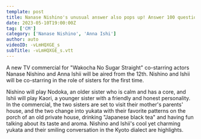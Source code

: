 ```yaml
---
template: post
title: Nanase Nishino's unusual answer also pops up! Answer 100 questions with Anna Ishii!　Digital content "Wakocha sisters 100 questions"
date: 2023-05-10T19:00:00Z
tag: ['CM']
category: ['Nanase Nishino', 'Anna Ishi']
author: auto 
videoID: -vLmHQXGE_s
subTitle: -vLmHQXGE_s.vtt
---
```

A new TV commercial for "Wakocha No Sugar Straight" co-starring actors Nanase Nishino and Anna Ishii will be aired from the 12th. Nishino and Ishii will be co-starring in the role of sisters for the first time.

Nishino will play Nodoka, an older sister who is calm and has a core, and Ishii will play Kaori, a younger sister with a friendly and honest personality. In the commercial, the two sisters are set to visit their mother's parents' house, and the two change into yukata with their favorite patterns on the porch of an old private house, drinking "Japanese black tea" and having fun talking about its taste and aroma. Nishino and Ishii's cool yet charming yukata and their smiling conversation in the Kyoto dialect are highlights.
